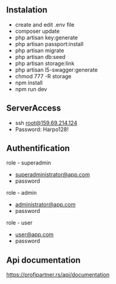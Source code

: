 

## Instalation

- create and edit .env file
- composer update
- php artisan key:generate
- php artisan passport:install
- php artisan migrate
- php artisan db:seed
- php artisan storage:link
- php artisan l5-swagger:generate
- chmod 777 -R storage
- npm install
- npm run dev

## ServerAccess

- ssh root@159.69.214.124
- Password: Harpo128!

## Authentification

role - superadmin

- superadministrator@app.com
- password

role - admin

- administrator@app.com
- password

role - user

- user@app.com
- password

## Api documentation

https://profipartner.rs/api/documentation